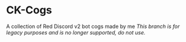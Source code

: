 # CK-Cogs
A collection of Red Discord v2 bot cogs made by me
*This branch is for legacy purposes and is no longer supported, do not use.*
